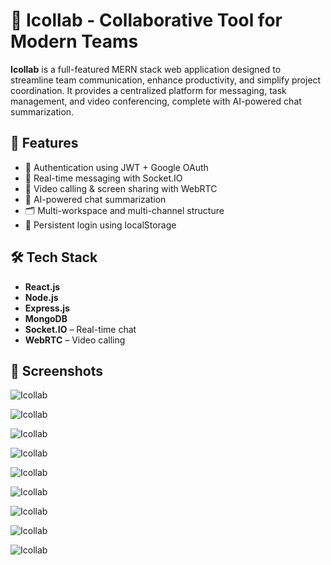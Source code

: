 # 🤝 Icollab - Collaborative Tool for Modern Teams

**Icollab** is a full-featured MERN stack web application designed to streamline team communication, enhance productivity, and simplify project coordination. It provides a centralized platform for messaging, task management, and video conferencing, complete with AI-powered chat summarization.

## 🚀 Features

- 🔐 Authentication using JWT + Google OAuth
- 💬 Real-time messaging with Socket.IO
- 🎥 Video calling & screen sharing with WebRTC
- 📝 AI-powered chat summarization
- 🗂️ Multi-workspace and multi-channel structure
- 🔄 Persistent login using localStorage

## 🛠️ Tech Stack

- **React.js**
- **Node.js**
- **Express.js**
- **MongoDB**
- **Socket.IO** – Real-time chat
- **WebRTC** – Video calling

## 📸 Screenshots

![Icollab](screenshots/1.png)

![Icollab](screenshots/2.png)

![Icollab](screenshots/3.png)

![Icollab](screenshots/4.png)

![Icollab](screenshots/5.png)

![Icollab](screenshots/6.png)

![Icollab](screenshots/7.png)

![Icollab](screenshots/8.png)

![Icollab](screenshots/9.png)
